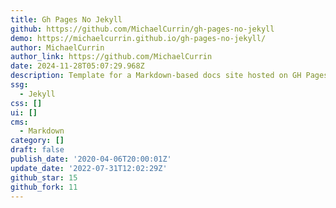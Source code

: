 ```yaml
---
title: Gh Pages No Jekyll
github: https://github.com/MichaelCurrin/gh-pages-no-jekyll
demo: https://michaelcurrin.github.io/gh-pages-no-jekyll/
author: MichaelCurrin
author_link: https://github.com/MichaelCurrin
date: 2024-11-28T05:07:29.968Z
description: Template for a Markdown-based docs site hosted on GH Pages
ssg:
  - Jekyll
css: []
ui: []
cms:
  - Markdown
category: []
draft: false
publish_date: '2020-04-06T20:00:01Z'
update_date: '2022-07-31T12:02:29Z'
github_star: 15
github_fork: 11
---
```

